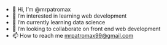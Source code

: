 - 👋 Hi, I’m @mrpatromax
- 👀 I’m interested in learning web development
- 🌱 I’m currently learning data science
- 💞️ I’m looking to collaborate on front end web development
- 📫 How to reach me mrpatromax99@gmail.com


